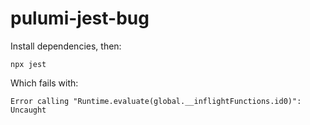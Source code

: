 # pulumi-jest-bug

Install dependencies, then:

```
npx jest
```

Which fails with:

```
Error calling "Runtime.evaluate(global.__inflightFunctions.id0)": Uncaught
```
